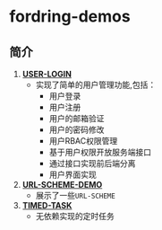 # fordring-demos

## 简介

1. **[USER-LOGIN]**
   - 实现了简单的用户管理功能,包括：
     - 用户登录
     - 用户注册
     - 用户的邮箱验证
     - 用户的密码修改
     - 用户RBAC权限管理  
     - 基于用户权限开放服务端接口
     - 通过接口实现前后端分离
     - 用户界面实现
2. **[URL-SCHEME-DEMO]**
   - 展示了一些`URL-SCHEME`
3. **[TIMED-TASK]**
   - 无依赖实现的定时任务

[USER-LOGIN]:./user-login/README.MD
[URL-SCHEME-DEMO]:./url-scheme-demo/README.MD
[TIMED-TASK]:./timed-task/README.MD